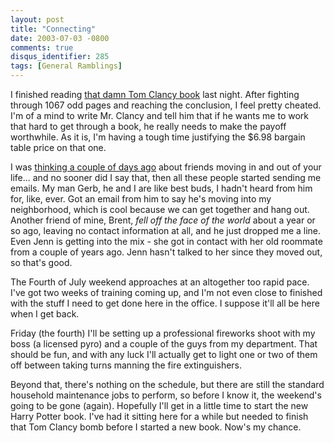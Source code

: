 ```yaml
---
layout: post
title: "Connecting"
date: 2003-07-03 -0800
comments: true
disqus_identifier: 285
tags: [General Ramblings]
---
```

I finished reading [that damn Tom Clancy
book](http://www.amazon.com/exec/obidos/ASIN/0425180964/mhsvortex) last
night. After fighting through 1067 odd pages and reaching the
conclusion, I feel pretty cheated. I'm of a mind to write Mr. Clancy and
tell him that if he wants me to work that hard to get through a book, he
really needs to make the payoff worthwhile. As it is, I'm having a tough
time justifying the \$6.98 bargain table price on that one.
 
 I was [thinking a couple of days
ago](/archive/2003/07/01/post-lunch-update.aspx) about friends moving in
and out of your life... and no sooner did I say that, then all these
people started sending me emails. My man Gerb, he and I are like best
buds, I hadn't heard from him for, like, ever. Got an email from him to
say he's moving into my neighborhood, which is cool because we can get
together and hang out. Another friend of mine, Brent, *fell off the face
of the world* about a year or so ago, leaving no contact information at
all, and he just dropped me a line. Even Jenn is getting into the mix -
she got in contact with her old roommate from a couple of years ago.
Jenn hasn't talked to her since they moved out, so that's good.
 
 The Fourth of July weekend approaches at an altogether too rapid pace.
I've got two weeks of training coming up, and I'm not even close to
finished with the stuff I need to get done here in the office. I suppose
it'll all be here when I get back.
 
 Friday (the fourth) I'll be setting up a professional fireworks shoot
with my boss (a licensed pyro) and a couple of the guys from my
department. That should be fun, and with any luck I'll actually get to
light one or two of them off between taking turns manning the fire
extinguishers.
 
 Beyond that, there's nothing on the schedule, but there are still the
standard household maintenance jobs to perform, so before I know it, the
weekend's going to be gone (again). Hopefully I'll get in a little time
to start the new Harry Potter book. I've had it sitting here for a while
but needed to finish that Tom Clancy bomb before I started a new book.
Now's my chance.

